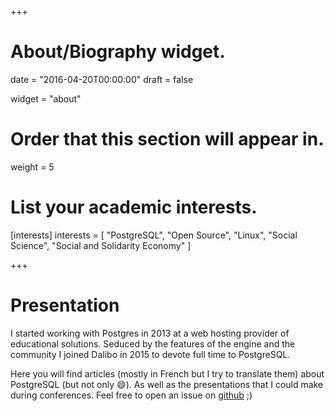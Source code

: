 +++
# About/Biography widget.

date = "2016-04-20T00:00:00"
draft = false

widget = "about"

# Order that this section will appear in.
weight = 5

# List your academic interests.
[interests]
  interests = [
    "PostgreSQL",
    "Open Source",
    "Linux",
    "Social Science",
    "Social and Solidarity Economy"
  ]

+++

# Presentation


I started working with Postgres in 2013 at a web hosting provider of educational solutions. Seduced by the features of the engine and the community I joined Dalibo in 2015 to devote full time to PostgreSQL.

Here you will find articles (mostly in French but I try to translate them) about PostgreSQL (but not only :smile:). As well as the presentations that I could make during conferences. Feel free to open an issue on [github](https://github.com/anayrat/blog) ;)

